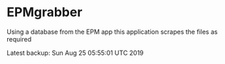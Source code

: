# EPMgrabber
Using a database from the EPM app this application scrapes the files as required


Latest backup: Sun Aug 25 05:55:01 UTC 2019
